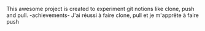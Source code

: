 This awesome project is created to experiment git notions like clone, push and pull.
-achievements- 
J'ai réussi à faire clone, pull et je m'apprête à faire push
